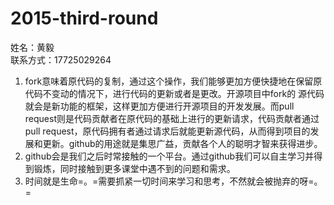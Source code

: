 
# 2015-third-round


姓名：黄毅  
联系方式：17725029264  

1. fork意味着原代码的复制，通过这个操作，我们能够更加方便快捷地在保留原代码不变动的情况下，进行代码的更新或者是更改。开源项目中fork的
   源代码就会是新功能的框架，这样更加方便进行开源项目的开发发展。而pull request则是代码贡献者在原代码的基础上进行的更新请求，代码贡献者通过pull
   request，原代码拥有者通过请求后就能更新源代码，从而得到项目的发展和更新。github的用途就是集思广益，贡献各个人的聪明才智来获得进步。
2. github会是我们之后时常接触的一个平台。通过github我们可以自主学习并得到锻炼，同时接触到更多课堂中遇不到的问题和需求。
3. 时间就是生命=。=需要抓紧一切时间来学习和思考，不然就会被抛弃的呀=。=
